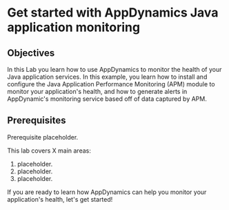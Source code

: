 # Get started with AppDynamics Java application monitoring

## Objectives

In this Lab you learn how to use AppDynamics to monitor the health of your Java application services. In this example, you learn how to install and configure the Java Application Performance Monitoring (APM) module to monitor your application's health, and how to generate alerts in AppDynamic's monitoring service based off of data captured by APM.

## Prerequisites

Prerequisite placeholder.

This lab covers X main areas:

1. placeholder.
2. placeholder.
3. placeholder.

If you are ready to learn how AppDynamics can help you monitor your application's health, let's get started!
